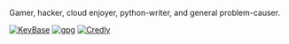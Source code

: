 <!-- ### Hi there 👋 -->
Gamer, hacker, cloud enjoyer, python-writer, and general problem-causer. 


<!-- from https://github.com/Aveek-Saha/GitHub-Profile-Badges -->
[![KeyBase](https://img.shields.io/badge/Keybase-33A0FF.svg?style=for-the-badge&logo=Keybase&logoColor=white)](https://gist.github.com/TheToddLuci0/107d57c02d4d93607e01805dfdf09062)
[![gpg](https://img.shields.io/badge/GNU%20Privacy%20Guard-0093DD.svg?style=for-the-badge&logo=GNU-Privacy-Guard&logoColor=white)](https://keys.openpgp.org/search?q=E26D48B308C7C1C39CD3C3E686B35D9789EBE4A5)
[![Credly](https://img.shields.io/badge/Credly-FF6B00.svg?style=for-the-badge&logo=Credly&logoColor=white)](https://www.credly.com/users/logan-woolery)



<!--
**TheToddLuci0/TheToddLuci0** is a ✨ _special_ ✨ repository because its `README.md` (this file) appears on your GitHub profile.

Here are some ideas to get you started:

- 🔭 I’m currently working on ...
- 🌱 I’m currently learning ...
- 👯 I’m looking to collaborate on ...
- 🤔 I’m looking for help with ...
- 💬 Ask me about ...
- 📫 How to reach me: ...
- 😄 Pronouns: ...
- ⚡ Fun fact: ...
-->
